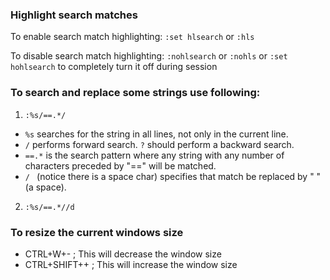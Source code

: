 ### Highlight search matches

To enable search match highlighting:
`:set hlsearch` or `:hls`

To disable search match highlighting:
`:nohlsearch` or 
`:nohls` or 
`:set hohlsearch` to completely turn it off during session

### To search and replace some strings use following:
1. `:%s/==.*/ `
  - `%s` searches for the string in all lines, not only in the current line.
  - `/` performs forward search. `?` should perform a backward search.
  - `==.*` is the search pattern where any string with any number of characters preceded by "==" will be matched.
  - `/ ` (notice there is a space char) specifies that match be replaced by " "(a space).

2. `:%s/==.*//d`

### To resize the current windows size

  - CTRL+W+-    ; This will decrease the window size
  - CTRL+SHIFT++    ; This will increase the window size
